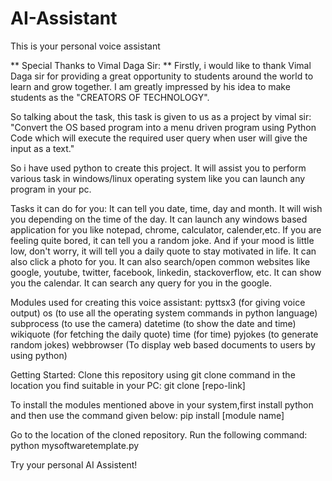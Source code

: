 # AI-Assistant
This is your personal voice assistant

** Special Thanks to Vimal Daga Sir: **
Firstly, i would like to thank Vimal Daga sir for providing a great opportunity to students around the world to learn and grow together. I am greatly impressed by his idea to make students as the "CREATORS OF TECHNOLOGY".

So talking about the task, this task is given to us as a project by vimal sir:
"Convert the OS based program into a menu driven program using Python Code which will execute the required user query when user will give the input as a text."

So i have used python to create this project. It will assist you to perform various task in windows/linux operating system like you can launch any program in your pc.

Tasks it can do for you:
It can tell you date, time, day and month.
It will wish you depending on the time of the day.
It can launch any windows based application for you like notepad, chrome, calculator, calender,etc.
If you are feeling quite bored, it can tell you a random joke.
And if your mood is little low, don't worry, it will tell you a daily quote to stay motivated in life.
It can also click a photo for you.
It can also search/open common websites like google, youtube, twitter, facebook, linkedin, stackoverflow, etc.
It can show you the calendar.
It can search any query for you in the google.


Modules used for creating this voice assistant:
pyttsx3 (for giving voice output)
os (to use all the operating system commands in python language)
subprocess (to use the camera)
datetime (to show the date and time)
wikiquote (for fetching the daily quote)
time (for time)
pyjokes (to generate random jokes)
webbrowser (To display web based documents to users by using python)

Getting Started:
Clone this repository using git clone command in the location you find suitable in your PC:
git clone [repo-link]

To install the modules mentioned above in your system,first install python and then use the command given below:
pip install [module name]

Go to the location of the cloned repository. Run the following command:
python mysoftwaretemplate.py

Try your personal AI Assistent!
